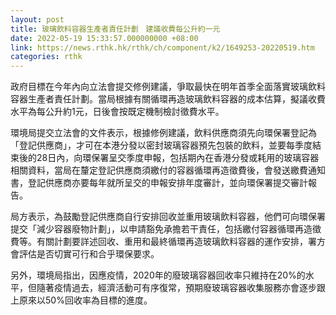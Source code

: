 ```yaml
---
layout: post
title: 玻璃飲料容器生產者責任計劃　建議收費每公升約一元
date: 2022-05-19 15:33:57.000000000 +08:00
link: https://news.rthk.hk/rthk/ch/component/k2/1649253-20220519.htm
categories: rthk
---
```


政府目標在今年內向立法會提交修例建議，爭取最快在明年首季全面落實玻璃飲料容器生產者責任計劃。當局根據有關循環再造玻璃飲料容器的成本估算，擬議收費水平為每公升約1元，日後會按既定機制檢討徵費水平。

環境局提交立法會的文件表示，根據修例建議，飲料供應商須先向環保署登記為「登記供應商」，才可在本港分發以密封玻璃容器預先包裝的飲料，並要每季度結束後的28日內，向環保署呈交季度申報，包括期內在香港分發或耗用的玻璃容器相關資料，當局在釐定登記供應商須繳付的容器循環再造徵費後，會發送繳費通知書，登記供應商亦要每年就所呈交的申報安排年度審計，並向環保署提交審計報告。

局方表示，為鼓勵登記供應商自行安排回收並重用玻璃飲料容器，他們可向環保署提交「減少容器廢物計劃」，以申請豁免承擔若干責任，包括繳付容器循環再造徵費等。有關計劃要詳述回收、重用和最終循環再造玻璃飲料容器的運作安排，署方會評估是否切實可行和合乎環保要求。

另外，環境局指出，因應疫情，2020年的廢玻璃容器回收率只維持在20%的水平，但隨著疫情過去，經濟活動可有序復常，預期廢玻璃容器收集服務亦會逐步跟上原來以50%回收率為目標的進度。
